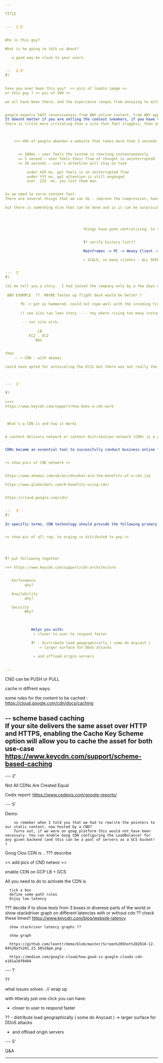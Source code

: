 ```yaml
---

TITLE


---  1.5'


Who is this guy? 

What is he going to talk us about?
   
   a good way be close to your users. 


---  2.5'
??


have you ever been this guy?  << pics of loadin image >>
or this guy ? << pic of 500 >>

we all have been there, and the experience ranges from annoying to mildly frutrating


people expetcs FAST resonsiveness from ANY online content, from ANY app. 
It doesnt matter if you are selling the coolest sneakers, if you have the best pasta recipes or your tax advices are the best:  
there is little more irritating than a site that feel slugghis, than an app that feels like it's taking time off of you life (it might actually want to do that, but fast enough so you won't question it!)   ( show raging at pc gif)  



    >>> 40% of people abandon a website that takes more than 3 seconds to load. – Kissmetrics


      <= 100ms – user feels the system is reacting instantaneously
      <= 1 second – user feels their flow of thought is uninterrupted
      <= 10 seconds – user’s attention will stay on task

          under XXX ms, ppl feels is an uniterrupted flow
          under YYY ms, ppl attention is still enganged
          over  ZZZ  ms, you lost them man. 


So we need to serve content fast. 
There are several things that we can do - improve the compression, have powerful servers, and enough of them provisioned, and have as strong as a network as possible (for what we can control)  

but there is something else that can be done and is it can be surprisingly easy to set up in certain enviroments




                                    things have gone centralising, to then needing to be closer to the edge. Its a pulse. 


                                    ?? verify history list??

                                    Mainframes -> PC -> Heavy Client -> Thin Clinet/Fat servers -> network got faster and faster but : 

                                    - SCALE, so many clients - ALL OVER the place


---  3'
??

let me tell you a story.  I had joined the company only by a few days when...
  
 BAD EXAMPLE  ??  MAYBE fasten up flight deck would be better ?

       fb -> got us hammered. could not cope well with the incoming traffic
       
       (( see also tax lems story . -- tey where rising too many instaces in autoscaling. common solution could have been add a reverse proxy and modify the code to point static content to the CDN. With CND on the goog LB and path matching, this was done all at LB level w/o code changes and with one click))
  
        -- our site arch.
    
               LB
           EC2 . EC2 
              RDS


then
    -- > CDN - with akamai 
    
could have opted for autoscaling the EC2s but there was not really the need for it, CDN seemd better option in terms of costs (and was already adopted company wide, just needed to add a context to it  - and rewrite the links to static content to point to cdn. maybe this is the most painful thing. I will show you tho, that is not necessarly always the case!)



---  1'

??

>>>>
https://www.keycdn.com/support/how-does-a-cdn-work



 What's a CDN is and how it Works


A content delivery network or content distribution network (CDN) is a globally distributed network of proxy servers deployed in multiple data centers.


CDNs became an essential tool to successfully conduct business online for one main reason: the Internet was not originally architected to do all of the amazing things that it does today! It simply wasn’t built to handle the demands of massive amount of data, live high definition video, flash sales, and large downloads that people expect today. CDNs were specifically built to make the Internet work better, deliver media at scale, and to enable all of the connected experiences you can imagine.


<< show pics of CND network >> 


https://www.akamai.com/uk/en/cdn/what-are-the-benefits-of-a-cdn.jsp

https://www.globaldots.com/9-benefits-using-cdn/


https://cloud.google.com/cdn/   


---  3'
??

In specific terms, CDN technology should provide the following primary benefits to a business: 


<< show pic of all req. to orging vs ditributed to pop >>




?? put following together

>>> https://www.keycdn.com/support/cdn-architecture


   Performance 
         why?

   Availability 
         why? 

   Security
         Why? 
      
      

            Helps you with: 
             - closer to user to respond faster 

            ?? - distribute load geographically ( some do Anycast )
               -> larger surface for DDoS attacks

             - and offload origin servers 
 
 
---
```


CND can be PUSH or PULL






cache in diffrent ways:

   some rules for the content to be cached :    https://cloud.google.com/cdn/docs/caching  


   --  scheme based caching   
         If your site delivers the same asset over HTTP and HTTPS, enabling the Cache Key Scheme option will allow you to cache the asset          for both use-case
         https://www.keycdn.com/support/scheme-based-caching
   -- 
    





---  2'

Not All CDNs Are Created Equal




  Cedix report: 
  https://www.cedexis.com/google-reports/
 

---  5'
 
  Demo: 
 

 
  
        so remeber when I told you that we had to rewrite the pointers to our static content, now hosted by a CND?
        Turns out, if we were on goog platform this would not have been necessary. You can enable Goog CDN configuring the LoadBalancer for any given backend (and this can be a pool of servers as a GCS bucket! ) 
  
Goog Clou CDN is .. 
??? describe

<< add pics of CND networ >>


enable CDN on GCP LB + GCS 
  
  All you need to do to activate the CDN is

      tick a box
      define some path rules
      Enjoy low latency
  
 ??? decide if to show tests from 3 boxes in diverese parts of the world or show stackdriver graph on different latencies with or without cdn
  ?? check these times!! https://www.keycdn.com/blog/website-latency

      show stackriver latency graphs ??

      show graph
      
      https://github.com/leontr/demo/blob/master/Screen%20Shot%202018-12-04%20at%201.23.58%20pm.png . 

      https://medium.com/google-cloud/how-good-is-google-clouds-cdn-e181a16f0404 
  

---  1'

?? 

what issues solves . // wrap up

with litteraly just one click you can have:

 - closer to user to respond faster 
 
?? - distribute load geographically ( some do Anycast )
   -> larger surface for DDoS attacks
   
 - and offload origin servers 



---  5'

 Q&A 
 
---
